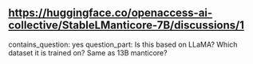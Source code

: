## https://huggingface.co/openaccess-ai-collective/StableLManticore-7B/discussions/1

contains_question: yes
question_part: 
Is this based on LLaMA?
Which dataset it is trained on? Same as 13B manticore?